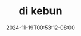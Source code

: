 --- 
title: "di kebun"
description: "nonton bokeh di kebun premium full  "
date: 2024-11-19T00:53:12-08:00
file_code: "a6bye63leu5s"
draft: false
cover: "7wzbmpqqkx54lhp7.jpg"
tags: ["kebun", "bokep-indo", "bokep-viral", "bokep-ig"]
length: 165
fld_id: "1398451"
foldername: "ABG hutan"
categories: ["ABG hutan"]
views: 118
---